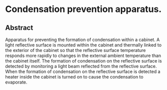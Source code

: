 # Condensation prevention apparatus.

## Abstract
Apparatus for preventing the formation of condensation within a cabinet. A light reflective surface is mounted within the cabinet and thermally linked to the exterior of the cabinet so that the reflective surface temperature responds more rapidly to changes in the external ambient temperature than the cabinet itself. The formation of condensation on the reflective surface is detected by monitoring a light beam reflected from the reflective surface. When the formation of condensation on the reflective surface is detected a heater inside the cabinet is turned on to cause the condensation to evaporate.